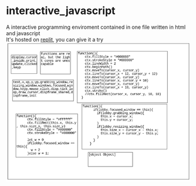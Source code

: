 # interactive_javascript
A interactive programming enviroment contained in one file written in html and javascript  
It's hosted on [replit](https://webtalk.yagomartin.repl.co/), you can give it a try  
![unable to show screenshot](https://github.com/okb64/interactive_javascript/blob/main/image.png?raw=true)
